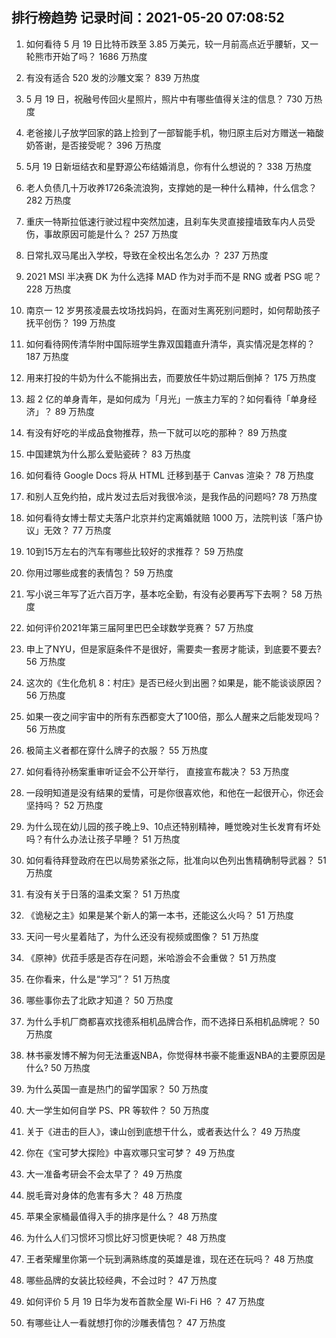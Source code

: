 
## 排行榜趋势 记录时间：2021-05-20 07:08:52
  
  1. 如何看待 5 月 19 日比特币跌至 3.85 万美元，较一月前高点近乎腰斩，又一轮熊市开始了吗？ 1686 万热度
    
  2. 有没有适合 520 发的沙雕文案？ 839 万热度
    
  3. 5 月 19 日，祝融号传回火星照片，照片中有哪些值得关注的信息？ 730 万热度
    
  4. 老爸接儿子放学回家的路上捡到了一部智能手机，物归原主后对方赠送一箱酸奶答谢，是否接受呢？ 396 万热度
    
  5. 5月 19 日新垣结衣和星野源公布结婚消息，你有什么想说的？ 338 万热度
    
  6. 老人负债几十万收养1726条流浪狗，支撑她的是一种什么精神，什么信念？ 282 万热度
    
  7. 重庆一特斯拉低速行驶过程中突然加速，且刹车失灵直接撞墙致车内人员受伤，事故原因可能是什么？ 257 万热度
    
  8. 日常扎双马尾出入学校，导致在全校出名怎么办 ？ 237 万热度
    
  9. 2021 MSI 半决赛 DK 为什么选择 MAD 作为对手而不是 RNG 或者 PSG 呢？ 228 万热度
    
  10. 南京一 12 岁男孩凌晨去坟场找妈妈，在面对生离死别问题时，如何帮助孩子抚平创伤？ 199 万热度
    
  11. 如何看待网传清华附中国际班学生靠双国籍直升清华，真实情况是怎样的？ 187 万热度
    
  12. 用来打投的牛奶为什么不能捐出去，而要放任牛奶过期后倒掉？ 175 万热度
    
  13. 超 2 亿的单身青年，是如何成为「月光」一族主力军的？如何看待「单身经济」？ 89 万热度
    
  14. 有没有好吃的半成品食物推荐，热一下就可以吃的那种？ 89 万热度
    
  15. 中国建筑为什么那么爱贴瓷砖？ 83 万热度
    
  16. 如何看待 Google Docs 将从 HTML 迁移到基于 Canvas 渲染？ 78 万热度
    
  17. 和别人互免约拍，成片发过去后对我很冷淡，是我作品的问题吗? 78 万热度
    
  18. 如何看待女博士帮丈夫落户北京并约定离婚就赔 1000 万，法院判该「落户协议」无效？ 77 万热度
    
  19. 10到15万左右的汽车有哪些比较好的求推荐？ 59 万热度
    
  20. 你用过哪些成套的表情包？ 59 万热度
    
  21. 写小说三年写了近六百万字，基本吃全勤，有没有必要再写下去啊？ 58 万热度
    
  22. 如何评价2021年第三届阿里巴巴全球数学竞赛？ 57 万热度
    
  23. 申上了NYU，但是家庭条件不是很好，需要卖一套房才能读，到底要不要去? 56 万热度
    
  24. 这次的《生化危机 8：村庄》是否已经火到出圈？如果是，能不能谈谈原因？ 56 万热度
    
  25. 如果一夜之间宇宙中的所有东西都变大了100倍，那么人醒来之后能发现吗？ 56 万热度
    
  26. 极简主义者都在穿什么牌子的衣服？ 55 万热度
    
  27. 如何看待孙杨案重审听证会不公开举行， 直接宣布裁决？ 53 万热度
    
  28. 一段明知道是没有结果的爱情，可是你很喜欢他，和他在一起很开心，你还会坚持吗？ 52 万热度
    
  29. 为什么现在幼儿园的孩子晚上9、10点还特别精神，睡觉晚对生长发育有坏处吗？有什么办法让孩子早睡？ 51 万热度
    
  30. 如何看待拜登政府在巴以局势紧张之际，批准向以色列出售精确制导武器？ 51 万热度
    
  31. 有没有关于日落的温柔文案？ 51 万热度
    
  32. 《诡秘之主》如果是某个新人的第一本书，还能这么火吗？ 51 万热度
    
  33. 天问一号火星着陆了，为什么还没有视频或图像？ 51 万热度
    
  34. 《原神》优菈手感是否存在问题，米哈游会不会重做？ 51 万热度
    
  35. 在你看来，什么是“学习”？ 51 万热度
    
  36. 哪些事你去了北欧才知道？ 50 万热度
    
  37. 为什么手机厂商都喜欢找德系相机品牌合作，而不选择日系相机品牌呢？ 50 万热度
    
  38. 林书豪发博不解为何无法重返NBA，你觉得林书豪不能重返NBA的主要原因是什么? 50 万热度
    
  39. 为什么英国一直是热门的留学国家？ 50 万热度
    
  40. 大一学生如何自学 PS、PR 等软件？ 50 万热度
    
  41. 关于《进击的巨人》，谏山创到底想干什么，或者表达什么？ 49 万热度
    
  42. 你在《宝可梦大探险》中喜欢哪只宝可梦？ 49 万热度
    
  43. 大一准备考研会不会太早了？ 49 万热度
    
  44. 脱毛膏对身体的危害有多大？ 48 万热度
    
  45. 苹果全家桶最值得入手的排序是什么？ 48 万热度
    
  46. 为什么人们习惯坏习惯比好习惯更快呢？ 48 万热度
    
  47. 王者荣耀里你第一个玩到满熟练度的英雄是谁，现在还在玩吗？ 48 万热度
    
  48. 哪些品牌的女装比较经典，不会过时？ 47 万热度
    
  49. 如何评价 5 月 19 日华为发布首款全屋 Wi-Fi H6 ？ 47 万热度
    
  50. 有哪些让人一看就想打你的沙雕表情包？ 47 万热度
    